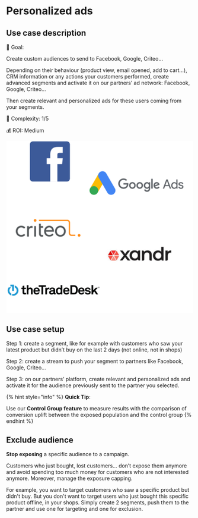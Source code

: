 # Personalized ads

## Use case description

🎯  Goal:

Create custom audiences to send to Facebook, Google, Criteo…

Depending on their behaviour (product view, email opened, add to cart…), CRM information or any actions your customers performed, create advanced segments and activate it on our partners’ ad network: Facebook, Google, Criteo…

Then create relevant and personalized ads for these users coming from your segments.

🔧  Complexity: 1/5

💰  ROI: Medium

![](../../.gitbook/assets/persoads.png)

## Use case setup

Step 1: create a segment, like for example with customers who saw your latest product but didn’t buy on the last 2 days (not online, not in shops)

Step 2: create a stream to push your segment to partners like Facebook, Google, Criteo…

Step 3: on our partners’ platform, create relevant and personalized ads and activate it for the audience previously sent to the partner you selected.

{% hint style="info" %}
**Quick Tip**:

Use our **Control Group feature** to measure results with the comparison of conversion uplift between the exposed population and the control group
{% endhint %}

## Exclude audience

**Stop exposing** a specific audience to a campaign.

Customers who just bought, lost customers… don’t expose them anymore and avoid spending too much money for customers who are not interested anymore. Moreover, manage the exposure capping.

For example, you want to target customers who saw a specific product but didn't buy. But you don't want to target users who just bought this specific product offline, in your shops. Simply create 2 segments, push them to the partner and use one for targeting and one for exclusion.&#x20;
